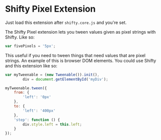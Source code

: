 Shifty Pixel Extension
===

Just load this extension after `shifty.core.js` and you're set.

The Shifty Pixel extension lets you tween values given as pixel strings with Shifty.  Like so:

````javascript
var fivePixels = '5px';
````

This useful if you need to tween things that need values that are pixel strings.  An example of this is browser DOM elements.  You could use Shifty and this extension like so:

````javascript
var myTweenable = (new Tweenable()).init(),
		div = document.getElementById('myDiv');

myTweenable.tween({
	from: {
		'left': '0px'
	},
	to: {
		'left': '400px'
	},
	'step': function () {
		div.style.left = this.left;
	}
});
````